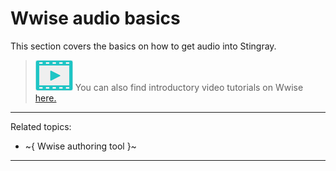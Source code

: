 ﻿# Wwise audio basics

This section covers the basics on how to get audio into Stingray.

> ![](../images/icon_video.png) You can also find introductory video tutorials on Wwise <a href="https://www.youtube.com/playlist?list=PLTjhBiJe1i2Gjg058V2tskjaBLrwgM4U9" target="_blank">here.</a>

---
Related topics:

- ~{ Wwise authoring tool }~

---









